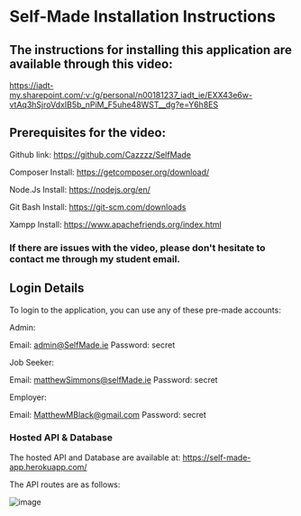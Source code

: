 # Self-Made Installation Instructions



## The instructions for installing this application are available through this video: 



https://iadt-my.sharepoint.com/:v:/g/personal/n00181237_iadt_ie/EXX43e6w-vtAq3hSjroVdxIB5b_nPiM_F5uhe48WST__dg?e=Y6h8ES




## Prerequisites for the video:

Github link:  https://github.com/Cazzzz/SelfMade
 
Composer Install: https://getcomposer.org/download/
 
Node.Js Install: https://nodejs.org/en/
 
Git Bash Install: https://git-scm.com/downloads

Xampp Install: https://www.apachefriends.org/index.html




### If there are issues with the video, please don't hesitate to contact me through my student email.




## Login Details

To login to the application, you can use any of these pre-made accounts:

 Admin:

Email: admin@SelfMade.ie
Password: secret

 Job Seeker:

Email: matthewSimmons@selfMade.ie
Password: secret


 Employer:

Email: MatthewMBlack@gmail.com
Password: secret

### Hosted API & Database
 
The hosted API and Database are available at: https://self-made-app.herokuapp.com/

The API routes are as follows: 

![image](https://user-images.githubusercontent.com/18499303/118297207-c02adb80-b4d5-11eb-8a35-80f22f105d16.png)
